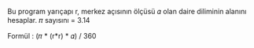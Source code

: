 Bu program yarıçapı r, merkez açısının ölçüsü 𝛼 olan daire diliminin alanını hesaplar.
𝜋 sayısını = 3.14 

Formül : (𝜋 * (r*r) * 𝛼) / 360
